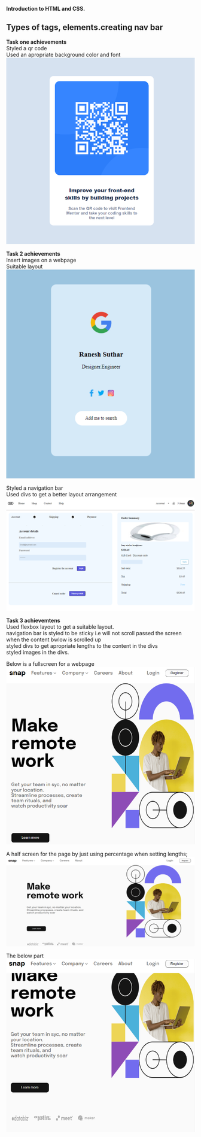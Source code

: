 **Introduction to HTML and CSS.**<br>
## Types of tags, elements.creating nav bar

**Task one achievements**<br>
Styled a qr code<br>
Used an apropriate background color and font<br>
<img src="https://github.com/Kib3Gabriel/HTML-CSS/blob/main/task1/task1.PNG" alt="Styled QR code">

**Task 2 achievements**<br>
Insert images on a webpage<br>
Suitable layout<br>
![simple webpage](https://github.com/Kib3Gabriel/HTML-CSS/blob/main/task2/task2.PNG)

Styled a navigation bar<br>
Used divs to get a better layout arrangement<br>
![simple dashboard](https://github.com/Kib3Gabriel/HTML-CSS/blob/main/task2/dashboard.PNG)

**Task 3 achievemtens**<br>
Used flexbox layout to get a suitable layout.<br>
navigation bar is styled to be sticky i.e will not scroll passed the screen when the content bwlow is scrolled up<br>
styled divs to get apropriate lengths to the content in the divs<br>
styled images in the divs.<br>

Below is a fullscreen for a webpage<br>
![full screen page](https://github.com/Kib3Gabriel/HTML-CSS/blob/main/task3/task3HalfScreen.PNG)

A half screen for the page by just using percentage when setting lengths;<br>
![half screen for a webpage](https://github.com/Kib3Gabriel/HTML-CSS/blob/main/task3/task3fullScreen.PNG)

The below part<br>
![below webpage when half full on screen](https://github.com/Kib3Gabriel/HTML-CSS/blob/main/task3/task3HalfScreenBelow.PNG)



